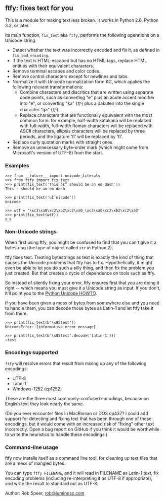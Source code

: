 ## ftfy: fixes text for you

This is a module for making text less broken. It works in Python 2.6, 
Python 3.2, or later.

Its main function, `fix_text` aka `ftfy`, performs the following operations on
a Unicode string:

* Detect whether the text was incorrectly encoded and fix it, as defined
  in `fix_bad_encoding`.
* If the text is HTML-escaped but has no HTML tags, replace HTML entities
  with their equivalent characters.
* Remove terminal escapes and color codes.
* Remove control characters except for newlines and tabs.
* Normalize it with Unicode normalization form KC, which applies the
  following relevant transformations:
  * Combine characters and diacritics that are written using separate
    code points, such as converting "e" plus an acute accent modifier
    into "é", or converting "ka" (か) plus a dakuten into the
    single character "ga" (が).
  * Replace characters that are functionally equivalent with the most
    common form: for example, half-width katakana will be replaced with
    full-width, full-width Roman characters will be replaced with
    ASCII characters, ellipsis characters will be replaced by three
    periods, and the ligature 'ﬂ' will be replaced by 'fl'.
* Replace curly quotation marks with straight ones.
* Remove an unnecessary byte-order mark (which might come from Microsoft's version
  of UTF-8) from the start.

### Examples

    >>> from __future__ import unicode_literals
    >>> from ftfy import fix_text
    >>> print(fix_text('This â€” should be an em dash'))
    This — should be an em dash

    >>> print(fix_text('uÌˆnicode'))
    ünicode

    >>> wtf = '\xc3\xa0\xc2\xb2\xc2\xa0_\xc3\xa0\xc2\xb2\xc2\xa0'
    >>> print(fix_text(wtf))
    ಠ_ಠ

### Non-Unicode strings

When first using ftfy, you might be confused to find that you can't give it a
bytestring (the type of object called `str` in Python 2).

ftfy fixes text. Treating bytestrings as text is exactly the kind of thing that
causes the Unicode problems that ftfy has to fix. Hypothetically, it might even
be able to let you do such a silly thing, and then fix the problem you just
created. But that creates a cycle of dependence on tools such as ftfy.

So instead of silently fixing your error, ftfy ensures first that *you* are
doing it right -- which means you must give it a Unicode string as input. If
you don't, it'll point you to the
[Python Unicode HOWTO](http://docs.python.org/3/howto/unicode.html).

If you have been given a mess of bytes from somewhere else and you need to handle
them, you can decode those bytes as Latin-1 and let ftfy take it from there.

    >>> print(fix_text(b'\x85test'))
    UnicodeError: [informative error message]

    >>> print(fix_text(b'\x85test'.decode('latin-1')))
    —test

### Encodings supported

`ftfy` will resolve errors that result from mixing up any of the
following encodings:

- UTF-8
- Latin-1
- Windows-1252 (cp1252)

These are the three most commonly-confused encodings, because on English text
they look nearly the same.

(Do you ever encounter files in MacRoman or DOS cp437? I could add support for
detecting and fixing text that has been through one of these encodings, but it
would come with an increased risk of "fixing" other text incorrectly. Open a
bug report on GitHub if you think it would be worthwhile to write the
heuristics to handle these encodings.)

### Command-line usage

ftfy now installs itself as a command line tool, for cleaning up text files
that are a mess of mangled bytes.

You can type `ftfy FILENAME`, and it will read in FILENAME as Latin-1 text, fix
encoding problems (including re-interpreting it as UTF-8 if appropriate), and
write the result to standard out as UTF-8.

Author: Rob Speer, rob@luminoso.com
